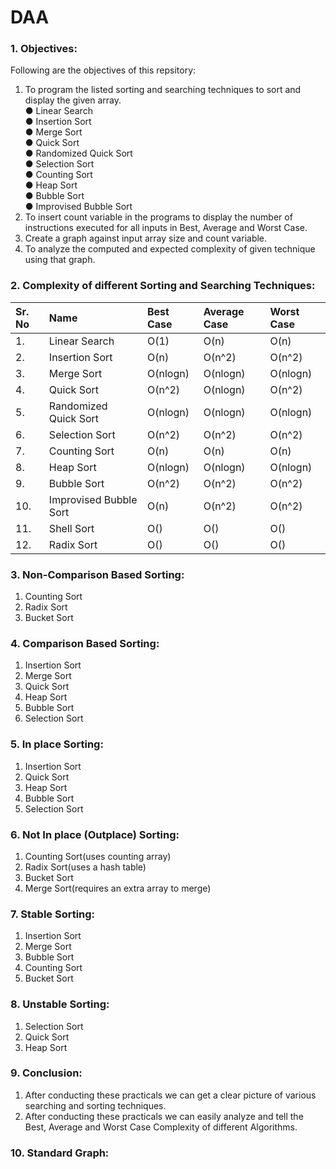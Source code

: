 # DAA

### 1. Objectives:

Following are the objectives of this repsitory:<br>
1.	To program the listed sorting and searching techniques to sort and display the given array.<br>
●	Linear Search<br>
●	Insertion Sort<br>
●	Merge Sort<br>
●	Quick Sort<br>
●	Randomized Quick Sort<br>
●	Selection Sort<br>
●	Counting Sort<br>
●	Heap Sort<br>
●	Bubble Sort<br>
●	Improvised Bubble Sort<br>
2.	To insert count variable in the programs to display the number of instructions executed for all inputs in Best, Average and Worst Case.
3.	Create a graph against input array size and count variable.
4.	To analyze the computed and expected complexity of given technique using that graph.

### 2. Complexity of different Sorting and Searching Techniques:
Sr. No |	Name	| Best Case | Average Case | Worst Case
:--|:--|:--|:--|:--|
1.| Linear Search |O(1) |O(n) |O(n)
2.| Insertion Sort |O(n) |O(n^2) |O(n^2)
3.| Merge Sort |O(nlogn) |O(nlogn) |O(nlogn)
4.| Quick Sort |O(n^2) |O(nlogn) |O(n^2)
5.| Randomized Quick Sort |O(nlogn) |O(nlogn) |O(nlogn)
6.| Selection Sort |O(n^2) |O(n^2) |O(n^2)
7.| Counting Sort |O(n) |O(n) |O(n)
8.| Heap Sort |O(nlogn) |O(nlogn) |O(nlogn)
9.| Bubble Sort |O(n^2) |O(n^2) |O(n^2)
10.| Improvised Bubble Sort |O(n) |O(n^2) |O(n^2)
11.| Shell Sort |O() |O() |O()
12.| Radix Sort |O() |O() |O()

### 3. Non-Comparison Based Sorting:
1.	Counting Sort<br>
2.	Radix Sort<br>
3.	Bucket Sort<br>

### 4. Comparison Based Sorting:
1.	Insertion Sort<br>
2.	Merge Sort<br>
3.	Quick Sort<br>
4.	Heap Sort<br>
5.  Bubble Sort<br>
6.  Selection Sort<br>

### 5. In place Sorting:
1.	Insertion Sort<br>
2.	Quick Sort<br>
3.	Heap Sort<br>
4.  Bubble Sort<br>
5.  Selection Sort<br>

### 6. Not In place (Outplace) Sorting:
1.	Counting Sort(uses counting array)<br>
2.	Radix Sort(uses a hash table)<br>
3.	Bucket Sort<br>
4.  Merge Sort(requires an extra array to merge)<br>

### 7. Stable Sorting:
1.	Insertion Sort<br>
2.	Merge Sort<br>
3.	Bubble Sort<br>
4.	Counting Sort<br>
5.  Bucket Sort<br>

### 8. Unstable Sorting:
1.	Selection Sort<br>
2.  Quick Sort<br>
3.  Heap Sort<br>

### 9. Conclusion:
1. After conducting these practicals we can get a clear picture of various searching and sorting techniques.
2. After conducting these practicals we can easily analyze and tell the Best, Average and Worst Case Complexity of different Algorithms.

### 10. Standard Graph:
<img src=""/>
